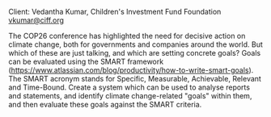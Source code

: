 Client: Vedantha Kumar, Children's Investment Fund Foundation
<vkumar@ciff.org>

The COP26 conference has highlighted the need for decisive action on
climate change, both for governments and companies around the world. But
which of these are just talking, and which are setting concrete goals?
Goals can be evaluated using the SMART framework
(https://www.atlassian.com/blog/productivity/how-to-write-smart-goals).
The SMART acronym stands for Specific, Measurable, Achievable, Relevant
and Time-Bound. Create a system which can be used to analyse reports and
statements, and identify climate change-related "goals" within them, and
then evaluate these goals against the SMART criteria.